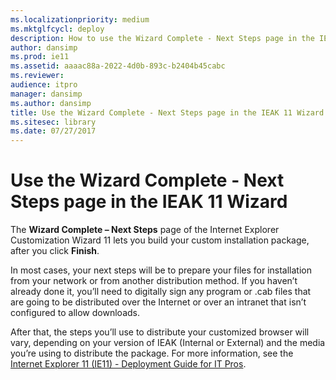```yaml
---
ms.localizationpriority: medium
ms.mktglfcycl: deploy
description: How to use the Wizard Complete - Next Steps page in the IEAK 11 Customization Wizard to build your custom Internet Explorer install package.
author: dansimp
ms.prod: ie11
ms.assetid: aaaac88a-2022-4d0b-893c-b2404b45cabc
ms.reviewer:
audience: itpro
manager: dansimp
ms.author: dansimp
title: Use the Wizard Complete - Next Steps page in the IEAK 11 Wizard (Internet Explorer Administration Kit 11 for IT Pros)
ms.sitesec: library
ms.date: 07/27/2017
---
```



# Use the Wizard Complete - Next Steps page in the IEAK 11 Wizard
The **Wizard Complete – Next Steps** page of the Internet Explorer Customization Wizard 11 lets you build your custom installation package, after you click **Finish**.

In most cases, your next steps will be to prepare your files for installation from your network or from another distribution method. If you haven’t already done it, you’ll need to digitally sign any program or .cab files that are going to be distributed over the Internet or over an intranet that isn’t configured to allow downloads.

After that, the steps you’ll use to distribute your customized browser will vary, depending on your version of IEAK (Internal or External) and the media you’re using to distribute the package. For more information, see the [Internet Explorer 11 (IE11) - Deployment Guide for IT Pros](../ie11-deploy-guide/index.md).










